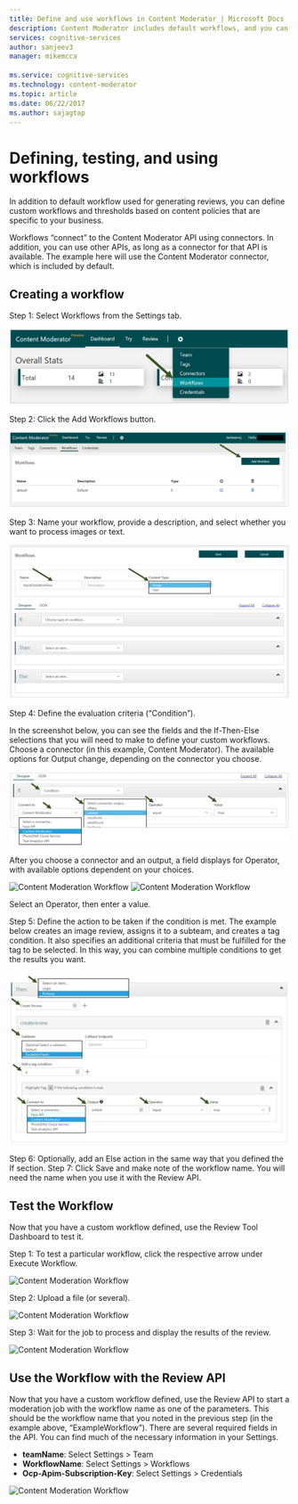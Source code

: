 ```yaml
---
title: Define and use workflows in Content Moderator | Microsoft Docs
description: Content Moderator includes default workflows, and you can create your own based on content policies that are specific to your business.
services: cognitive-services
author: sanjeev3
manager: mikemcca

ms.service: cognitive-services
ms.technology: content-moderator
ms.topic: article
ms.date: 06/22/2017
ms.author: sajagtap
---
```


# Defining, testing, and using workflows  #

In addition to default workflow used for generating reviews, you can define custom workflows and thresholds based on content policies that are specific to your business.

Workflows “connect” to the Content Moderator API using connectors. In addition, you can use other APIs, as long as a connector for that API is available. The example here will use the Content Moderator connector, which is included by default.

## Creating a workflow ##

Step 1: Select Workflows from the Settings tab.

![Content Moderation Workflow](images/2-workflows-0.png)

Step 2: Click the Add Workflows button.

![Content Moderation Workflow](images/2-workflows-1.png)

Step 3: Name your workflow, provide a description, and select whether you want to process images or text. 

![Content Moderation Workflow](images/2-Workflows-2.PNG)

Step 4: Define the evaluation criteria (“Condition”). 

In the screenshot below, you can see the fields and the If-Then-Else selections that you will need to make to define your custom workflows. Choose a connector (in this example, Content Moderator). The available options for Output change, depending on the connector you choose. 

![Content Moderation Workflow](images/2-Workflows-3.PNG)

After you choose a connector and an output, a field displays for Operator, with available options dependent on your choices.

![Content Moderation Workflow](images/workflow-connectors-options-1.png)
![Content Moderation Workflow](images/workflow-connectors-options-2.png)

Select an Operator, then enter a value.

Step 5: Define the action to be taken if the condition is met. The example below creates an image review, assigns it to a subteam, and creates a tag condition. It also specifies an additional criteria that must be fulfilled for the tag to be selected. In this way, you can combine multiple conditions to get the results you want.

![Content Moderation Workflow](images/2-Workflows-5.PNG)

Step 6: Optionally, add an Else action in the same way that you defined the If section.
Step 7: Click Save and make note of the workflow name. You will need the name when you use it with the Review API. 

## Test the Workflow ##

Now that you have a custom workflow defined, use the Review Tool Dashboard to test it. 

Step 1: To test a particular workflow, click the respective arrow under Execute Workflow.

![Content Moderation Workflow](images/workflow-test-1.png)

Step 2: Upload a file (or several).

![Content Moderation Workflow](images/workflow-test-2.png)

Step 3: Wait for the job to process and display the results of the review.

![Content Moderation Workflow](images/workflow-test-3.png)

## Use the Workflow with the Review API ##

Now that you have a custom workflow defined, use the Review API to start a moderation job with the workflow name as one of the parameters. This should be the workflow name that you noted in the previous step (in the example above, “ExampleWorkflow”). There are several required fields in the API. You can find much of the necessary information in your Settings.

- **teamName**: Select Settings > Team
- **WorkflowName**: Select Settings > Workflows
- **Ocp-Apim-Subscription-Key**: Select Settings > Credentials

![Content Moderation Workflow](images/workflow-use-review-api.png)
